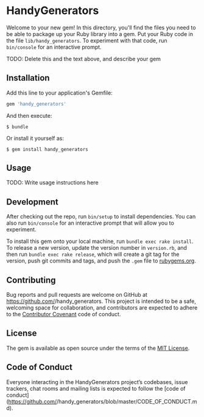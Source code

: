 # HandyGenerators

Welcome to your new gem! In this directory, you'll find the files you need to be able to package up your Ruby library into a gem. Put your Ruby code in the file `lib/handy_generators`. To experiment with that code, run `bin/console` for an interactive prompt.

TODO: Delete this and the text above, and describe your gem

## Installation

Add this line to your application's Gemfile:

```ruby
gem 'handy_generators'
```

And then execute:

    $ bundle

Or install it yourself as:

    $ gem install handy_generators

## Usage

TODO: Write usage instructions here

## Development

After checking out the repo, run `bin/setup` to install dependencies. You can also run `bin/console` for an interactive prompt that will allow you to experiment.

To install this gem onto your local machine, run `bundle exec rake install`. To release a new version, update the version number in `version.rb`, and then run `bundle exec rake release`, which will create a git tag for the version, push git commits and tags, and push the `.gem` file to [rubygems.org](https://rubygems.org).

## Contributing

Bug reports and pull requests are welcome on GitHub at https://github.com/<github username>/handy_generators. This project is intended to be a safe, welcoming space for collaboration, and contributors are expected to adhere to the [Contributor Covenant](http://contributor-covenant.org) code of conduct.

## License

The gem is available as open source under the terms of the [MIT License](https://opensource.org/licenses/MIT).

## Code of Conduct

Everyone interacting in the HandyGenerators project’s codebases, issue trackers, chat rooms and mailing lists is expected to follow the [code of conduct](https://github.com/<github username>/handy_generators/blob/master/CODE_OF_CONDUCT.md).
